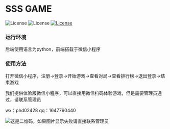 # SSS GAME
![License](https://img.shields.io/badge/Language-Python3.7-green.svg)
![License](https://img.shields.io/badge/Platform-Wechat-blue.svg)
[![License](https://img.shields.io/badge/Codequality-codebeat-green.svg)](https://codebeat.co/projects/github-com-1647790440-sss-master)

### 运行环境
后端使用语言为python，前端搭载于微信小程序

### 使用方法
打开微信小程序，注册→登录→开始游戏→查看对局→查看排行榜→退出登录→结束游戏

我们提供体验版微信小程序，可以直接用微信扫码体验游戏，但是需要管理员通过，请联系管理员

wx：phd02428 qq：1647790440

![这是二维码，如果图片显示失败请直接联系管理员](https://images.cnblogs.com/cnblogs_com/phd1999/1565045/o_%E5%BE%AE%E4%BF%A1%E5%B0%8F%E7%A8%8B%E5%BA%8F%E4%BA%8C%E7%BB%B4%E7%A0%81.jpg)